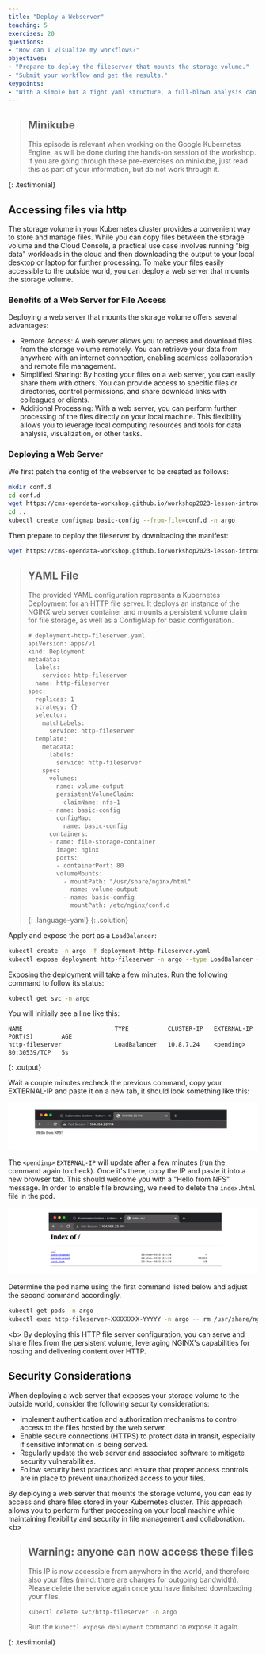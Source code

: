 ```yaml
---
title: "Deploy a Webserver"
teaching: 5
exercises: 20
questions:
- "How can I visualize my workflows?"
objectives:
- "Prepare to deploy the fileserver that mounts the storage volume."
- "Submit your workflow and get the results."
keypoints:
- "With a simple but a tight yaml structure, a full-blown analysis can be performed and accessed from a K8s cluster."
---
```


> ## Minikube
>
> This episode is relevant when working on the Google Kubernetes Engine, as will be done during the hands-on session of the workshop. 
> If you are going through these pre-exercises on minikube, just read this as part of your information, but do not work through it.
>
{: .testimonial}

## Accessing files via http

The storage volume in your Kubernetes cluster provides a convenient way to store and manage files. While you can copy files between the storage volume and the Cloud Console, a practical use case involves running "big data" workloads in the cloud and then downloading the output to your local desktop or laptop for further processing. To make your files easily accessible to the outside world, you can deploy a web server that mounts the storage volume.

### Benefits of a Web Server for File Access

Deploying a web server that mounts the storage volume offers several advantages:

* Remote Access: A web server allows you to access and download files from the storage volume remotely. You can retrieve your data from anywhere with an internet connection, enabling seamless collaboration and remote file management.
* Simplified Sharing: By hosting your files on a web server, you can easily share them with others. You can provide access to specific files or directories, control permissions, and share download links with colleagues or clients.
* Additional Processing: With a web server, you can perform further processing of the files directly on your local machine. This flexibility allows you to leverage local computing resources and tools for data analysis, visualization, or other tasks.

### Deploying a Web Server

We first patch the config of the webserver to be created as follows:

```bash
mkdir conf.d
cd conf.d
wget https://cms-opendata-workshop.github.io/workshop2023-lesson-introcloud/files/GKE/nginx-basic.conf
cd ..
kubectl create configmap basic-config --from-file=conf.d -n argo
```

Then prepare to deploy the fileserver by downloading the manifest:

```bash
wget https://cms-opendata-workshop.github.io/workshop2023-lesson-introcloud/files/GKE/deployment-http-fileserver.yaml
```

> ## YAML File
> The provided YAML configuration represents a Kubernetes Deployment for an HTTP file server. It deploys an instance of the NGINX web server container and mounts a persistent volume claim for file storage, as well as a ConfigMap for basic configuration.
> ~~~
> # deployment-http-fileserver.yaml
> apiVersion: apps/v1
> kind: Deployment
> metadata:
>   labels:
>     service: http-fileserver
>   name: http-fileserver
> spec:
>   replicas: 1
>   strategy: {}
>   selector:
>     matchLabels:
>       service: http-fileserver
>   template:
>     metadata:
>       labels:
>         service: http-fileserver
>     spec:
>       volumes:
>       - name: volume-output
>         persistentVolumeClaim:
>           claimName: nfs-1
>       - name: basic-config
>         configMap:
>           name: basic-config
>       containers:
>       - name: file-storage-container
>         image: nginx
>         ports:
>         - containerPort: 80
>         volumeMounts:
>           - mountPath: "/usr/share/nginx/html"
>             name: volume-output
>           - name: basic-config
>             mountPath: /etc/nginx/conf.d
> ~~~
> {: .language-yaml}
{: .solution}

Apply and expose the port as a `LoadBalancer`:

```bash
kubectl create -n argo -f deployment-http-fileserver.yaml
kubectl expose deployment http-fileserver -n argo --type LoadBalancer --port 80 --target-port 80
```

Exposing the deployment will take a few minutes. Run the following command to
follow its status:

```bash
kubectl get svc -n argo
```

You will initially see a line like this:

~~~
NAME                          TYPE           CLUSTER-IP   EXTERNAL-IP   PORT(S)        AGE
http-fileserver               LoadBalancer   10.8.7.24    <pending>     80:30539/TCP   5s
~~~
{: .output}

Wait a couple minutes recheck the previous command, copy your EXTERNAL-IP and paste it on a new tab, it should look something like this:

![](../fig/HelloNFS.png)

The `<pending>` `EXTERNAL-IP` will update after a few minutes (run the command
again to check). Once it's there, copy the IP and paste it into a new browser
tab. This should welcome you with a "Hello from NFS" message. In order to
enable file browsing, we need to delete the `index.html` file in the pod.

![](../fig/Index.png)

Determine the pod name using the first command listed below and adjust the
second command accordingly.
  
```bash
kubectl get pods -n argo
kubectl exec http-fileserver-XXXXXXXX-YYYYY -n argo -- rm /usr/share/nginx/html/index.html
```
<b\>
By deploying this HTTP file server configuration, you can serve and share files from the persistent volume, leveraging NGINX's capabilities for hosting and delivering content over HTTP.
  
## Security Considerations
  
When deploying a web server that exposes your storage volume to the outside world, consider the following security considerations:
* Implement authentication and authorization mechanisms to control access to the files hosted by the web server.
* Enable secure connections (HTTPS) to protect data in transit, especially if sensitive information is being served.
* Regularly update the web server and associated software to mitigate security vulnerabilities.
* Follow security best practices and ensure that proper access controls are in place to prevent unauthorized access to your files.
  
By deploying a web server that mounts the storage volume, you can easily access and share files stored in your Kubernetes cluster. This approach allows you to perform further processing on your local machine while maintaining flexibility and security in file management and collaboration.
<b\>
> ## Warning: anyone can now access these files
>
> This IP is now accessible from anywhere in the world, and therefore also
> your files (mind: there are charges for outgoing bandwidth). Please delete
> the service again once you have finished downloading your files.
>
> ```bash
> kubectl delete svc/http-fileserver -n argo
> ```
>
> Run the `kubectl expose deployment` command to expose it again.
>
{: .testimonial}
